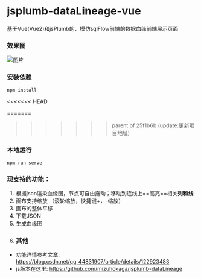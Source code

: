 # jsplumb-dataLineage-vue
基于Vue(Vue2)和jsPlumb的、模仿sqlFlow前端的数据血缘前端展示页面
### 效果图

![图片](https://github.com/mizuhokaga/jsplumb-dataLineage-vue/blob/main/src/assets/sample.png)



### 安装依赖

```
npm install
```

<<<<<<< HEAD

=======
>>>>>>> parent of 25f1b6b (update:更新项目地址)
### 本地运行
```
npm run serve
```
### 现支持的功能：

1. 根据json渲染血缘图，节点可自由拖动；移动到连线上==高亮==相关**列和线**
2. 画布支持缩放 （滚轮缩放，快捷键+，-缩放）
3. 画布的整体平移
4. 下载JSON
5. 生成血缘图
6. ### 其他
- 功能详情参考文章: https://blog.csdn.net/qq_44831907/article/details/122923483
- js版本在这里: https://github.com/mizuhokaga/jsplumb-dataLineage
